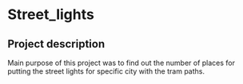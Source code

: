 # Street_lights

## Project description

Main purpose of this project was to find out the number of places for putting the street lights for specific city with the tram paths.
